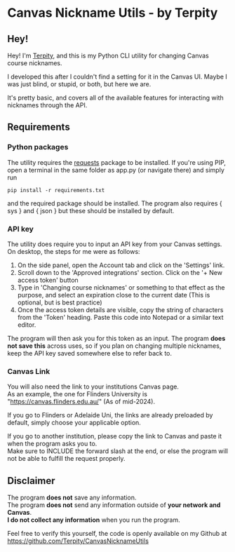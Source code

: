 # Canvas Nickname Utils - by Terpity

## Hey!
Hey! I'm [Terpity](https://github.com/Terpity), and this is my Python CLI utility for changing Canvas course nicknames.  

I developed this after I couldn't find a setting for it in the Canvas UI. Maybe I was just blind, or stupid, or both, but here we are.  

It's pretty basic, and covers all of the available features for interacting with nicknames through the API.

## Requirements
### Python packages
The utility requires the [requests](https://pypi.org/project/requests/) package to be installed. If you're using PIP, open a terminal in the same folder as app.py (or navigate there) and simply run  

    pip install -r requirements.txt

and the required package should be installed.
The program also requires { sys } and { json } but these should be installed by default.

### API key
The utility does require you to input an API key from your Canvas settings.
On desktop, the steps for me were as follows:
1. On the side panel, open the Account tab and click on the 'Settings' link.
2. Scroll down to the 'Approved integrations' section. Click on the '+ New access token' button
3. Type in 'Changing course nicknames' or something to that effect as the purpose, and select an expiration close to the current date (This is optional, but is best practice)
4. Once the access token details are visible, copy the string of characters from the 'Token' heading. Paste this code into Notepad or a similar text editor.

The program will then ask you for this token as an input.
The program <b>does not save this</b> across uses, so if you plan on changing multiple nicknames, keep the API key saved somewhere else to refer back to.


### Canvas Link
You will also need the link to your institutions Canvas page.  
As an example, the one for Flinders University is "https://canvas.flinders.edu.au/" (As of mid-2024).  

If you go to Flinders or Adelaide Uni, the links are already preloaded by default, simply choose your applicable option.  

If you go to another institution, please copy the link to Canvas and paste it when the program asks you to.  
Make sure to INCLUDE the forward slash at the end, or else the program will not be able to fulfill the request properly.

## Disclaimer
The program <b>does not</b> save any information.   
The program <b>does not</b> send any information outside of <b>your network and Canvas</b>.  
<b>I do not collect any information</b> when you run the program.

Feel free to verify this yourself, the code is openly available on my Github at https://github.com/Terpity/CanvasNicknameUtils
